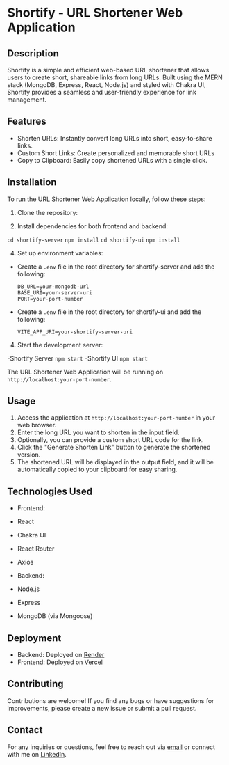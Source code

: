 # Shortify - URL Shortener Web Application

## Description

Shortify is a simple and efficient web-based URL shortener that allows users to create short, shareable links from long
URLs. Built using the MERN stack (MongoDB, Express, React, Node.js) and styled with Chakra UI, Shortify provides a
seamless and user-friendly experience for link management.

## Features

- Shorten URLs: Instantly convert long URLs into short, easy-to-share links.
- Custom Short Links: Create personalized and memorable short URLs
- Copy to Clipboard: Easily copy shortened URLs with a single click.

## Installation

To run the URL Shortener Web Application locally, follow these steps:

1. Clone the repository:

2. Install dependencies for both frontend and backend:

```cd shortify-server```
```npm install```
```cd shortify-ui```
```npm install```

4. Set up environment variables:

- Create a `.env` file in the root directory for shortify-server and add the following:
  ```
  DB_URL=your-mongodb-url
  BASE_URI=your-server-uri
  PORT=your-port-number
  ```

- Create a `.env` file in the root directory for shortify-ui and add the following:
  ```
  VITE_APP_URI=your-shortify-server-uri
  ```
  
4. Start the development server:

-Shortify Server ```npm start```
-Shortify UI ```npm start```

The URL Shortener Web Application will be running on `http://localhost:your-port-number`.

## Usage

1. Access the application at `http://localhost:your-port-number` in your web browser.
2. Enter the long URL you want to shorten in the input field.
3. Optionally, you can provide a custom short URL code for the link.
4. Click the "Generate Shorten Link" button to generate the shortened version.
5. The shortened URL will be displayed in the output field, and it will be automatically copied to your clipboard for
   easy sharing.

## Technologies Used

- Frontend:
- React
- Chakra UI
- React Router
- Axios

- Backend:
- Node.js
- Express
- MongoDB (via Mongoose)

## Deployment

- Backend: Deployed on [Render](https://render.com)
- Frontend: Deployed on [Vercel](https://vercel.com)

## Contributing

Contributions are welcome! If you find any bugs or have suggestions for improvements, please create a new issue or
submit a pull request.

## Contact

For any inquiries or questions, feel free to reach out via [email](benammarslim1996@gmail.com) or connect with me
on [LinkedIn](https://www.linkedin.com/in/slim-ben-ammar).
